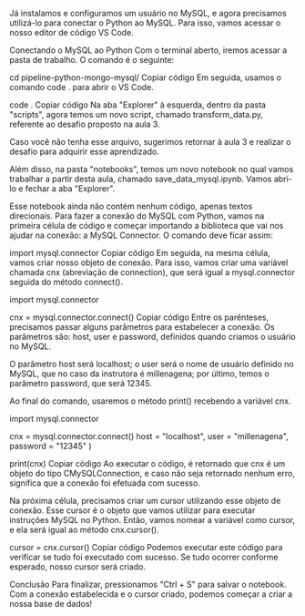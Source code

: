 Já instalamos e configuramos um usuário no MySQL, e agora precisamos utilizá-lo para conectar o Python ao MySQL. Para isso, vamos acessar o nosso editor de código VS Code.

Conectando o MySQL ao Python
Com o terminal aberto, iremos acessar a pasta de trabalho. O comando é o seguinte:

cd pipeline-python-mongo-mysql/
Copiar código
Em seguida, usamos o comando code . para abrir o VS Code.

code .
Copiar código
Na aba "Explorer" à esquerda, dentro da pasta "scripts", agora temos um novo script, chamado transform_data.py, referente ao desafio proposto na aula 3.

Caso você não tenha esse arquivo, sugerimos retornar à aula 3 e realizar o desafio para adquirir esse aprendizado.

Além disso, na pasta "notebooks", temos um novo notebook no qual vamos trabalhar a partir desta aula, chamado save_data_mysql.ipynb. Vamos abri-lo e fechar a aba "Explorer".

Esse notebook ainda não contém nenhum código, apenas textos direcionais. Para fazer a conexão do MySQL com Python, vamos na primeira célula de código e começar importando a biblioteca que vai nos ajudar na conexão: a MySQL Connector. O comando deve ficar assim:

import mysql.connector
Copiar código
Em seguida, na mesma célula, vamos criar nosso objeto de conexão. Para isso, vamos criar uma variável chamada cnx (abreviação de connection), que será igual a mysql.connector seguida do método connect().

import mysql.connector

cnx = mysql.connector.connect()
Copiar código
Entre os parênteses, precisamos passar alguns parâmetros para estabelecer a conexão. Os parâmetros são: host, user e password, definidos quando criamos o usuário no MySQL.

O parâmetro host será localhost; o user será o nome de usuário definido no MySQL, que no caso da instrutora é millenagena; por último, temos o parâmetro password, que será 12345.

Ao final do comando, usaremos o método print() recebendo a variável cnx.

import mysql.connector

cnx = mysql.connector.connect()
    host = "localhost",
    user = "millenagena",
    password = "12345"
)

print(cnx)
Copiar código
Ao executar o código, é retornado que cnx é um objeto do tipo CMySQLConnection, e caso não seja retornado nenhum erro, significa que a conexão foi efetuada com sucesso.

Na próxima célula, precisamos criar um cursor utilizando esse objeto de conexão. Esse cursor é o objeto que vamos utilizar para executar instruções MySQL no Python. Então, vamos nomear a variável como cursor, e ela será igual ao método cnx.cursor().

cursor = cnx.cursor()
Copiar código
Podemos executar este código para verificar se tudo foi executado com sucesso. Se tudo ocorrer conforme esperado, nosso cursor será criado.

Conclusão
Para finalizar, pressionamos "Ctrl + S" para salvar o notebook. Com a conexão estabelecida e o cursor criado, podemos começar a criar a nossa base de dados!
